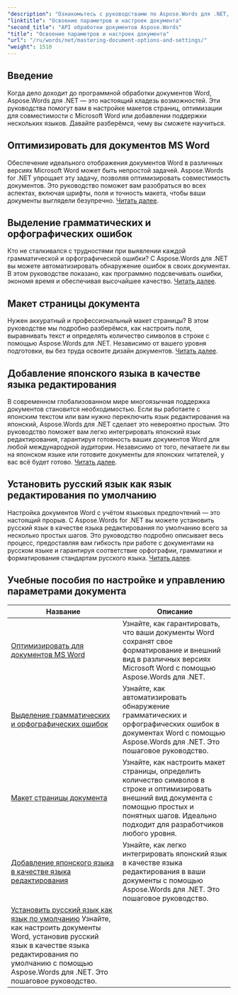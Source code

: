 ```yaml
---
"description": "Ознакомьтесь с руководствами по Aspose.Words для .NET, чтобы освоить параметры и настройки документов. Узнайте об оптимизации для Word, проверке грамматики, макетах страниц и языках редактирования."
"linktitle": "Освоение параметров и настроек документа"
"second_title": "API обработки документов Aspose.Words"
"title": "Освоение параметров и настроек документа"
"url": "/ru/words/net/mastering-document-options-and-settings/"
"weight": 1510
---
```


## Введение

Когда дело доходит до программной обработки документов Word, Aspose.Words для .NET — это настоящий кладезь возможностей. Эти руководства помогут вам в настройке макетов страниц, оптимизации для совместимости с Microsoft Word или добавлении поддержки нескольких языков. Давайте разберёмся, чему вы сможете научиться.

## Оптимизировать для документов MS Word
Обеспечение идеального отображения документов Word в различных версиях Microsoft Word может быть непростой задачей. Aspose.Words for .NET упрощает эту задачу, позволяя оптимизировать совместимость документов. Это руководство поможет вам разобраться во всех аспектах, включая шрифты, поля и точность макета, чтобы ваши документы выглядели безупречно. [Читать далее](./optimize-for-ms-word-document/).

## Выделение грамматических и орфографических ошибок
Кто не сталкивался с трудностями при выявлении каждой грамматической и орфографической ошибки? С Aspose.Words для .NET вы можете автоматизировать обнаружение ошибок в своих документах. В этом руководстве показано, как программно подсвечивать ошибки, экономя время и обеспечивая высочайшее качество. [Читать далее](./highlight-grammatical-and-spelling-errors/).

## Макет страницы документа
Нужен аккуратный и профессиональный макет страницы? В этом руководстве мы подробно разберёмся, как настроить поля, выравнивать текст и определять количество символов в строке с помощью Aspose.Words для .NET. Независимо от вашего уровня подготовки, вы без труда освоите дизайн документов. [Читать далее](./document-page-layout/).

## Добавление японского языка в качестве языка редактирования
В современном глобализованном мире многоязычная поддержка документов становится необходимостью. Если вы работаете с японским текстом или вам нужно переключить язык редактирования на японский, Aspose.Words для .NET сделает это невероятно простым. Это руководство поможет вам легко интегрировать японский язык редактирования, гарантируя готовность ваших документов Word для любой международной аудитории. Независимо от того, печатаете ли вы на японском языке или готовите документы для японских читателей, у вас всё будет готово. [Читать далее](./adding-japanese-as-editing-languages/).

## Установить русский язык как язык редактирования по умолчанию
Настройка документов Word с учётом языковых предпочтений — это настоящий прорыв. С Aspose.Words for .NET вы можете установить русский язык в качестве языка редактирования по умолчанию всего за несколько простых шагов. Это руководство подробно описывает весь процесс, предоставляя вам гибкость при работе с документами на русском языке и гарантируя соответствие орфографии, грамматики и форматирования стандартам русского языка. [Читать далее](./set-russian-as-default-edit-language/).


 ## Учебные пособия по настройке и управлению параметрами документа
| Название | Описание |
| --- | --- |
| [Оптимизировать для документов MS Word](./optimize-for-ms-word-document/) | Узнайте, как гарантировать, что ваши документы Word сохранят свое форматирование и внешний вид в различных версиях Microsoft Word с помощью Aspose.Words для .NET. |
| [Выделение грамматических и орфографических ошибок](./highlight-grammatical-and-spelling-errors/) | Узнайте, как автоматизировать обнаружение грамматических и орфографических ошибок в документах Word с помощью Aspose.Words для .NET. Это пошаговое руководство. |
| [Макет страницы документа](./document-page-layout/) | Узнайте, как настроить макет страницы, определить количество символов в строке и оптимизировать внешний вид документа с помощью простых и понятных шагов. Идеально подходит для разработчиков любого уровня. |
| [Добавление японского языка в качестве языка редактирования](./adding-japanese-as-editing-languages/) | Узнайте, как легко интегрировать японский язык в качестве языка редактирования в ваши документы с помощью Aspose.Words для .NET. Это пошаговое руководство. |
| [Установить русский язык как язык по умолчанию](./set-russian-as-default-edit-language/) Узнайте, как настроить документы Word, установив русский язык в качестве языка редактирования по умолчанию с помощью Aspose.Words для .NET. Это пошаговое руководство. |